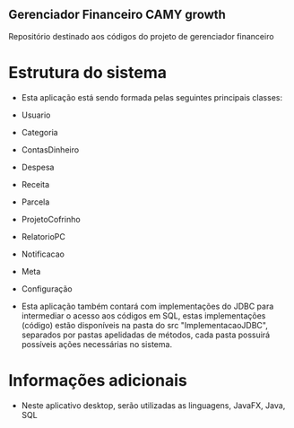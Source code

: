 ## Gerenciador Financeiro CAMY growth

Repositório destinado aos códigos do projeto de gerenciador financeiro

# Estrutura do sistema

- Esta aplicação está sendo formada pelas seguintes principais classes:
- Usuario 
- Categoria
- ContasDinheiro
- Despesa
- Receita
- Parcela
- ProjetoCofrinho
- RelatorioPC
- Notificacao
- Meta
- Configuração

- Esta aplicação também contará com implementações do JDBC para intermediar o acesso aos códigos em SQL, estas implementações (código) estão disponíveis na pasta do src "ImplementacaoJDBC", separados por pastas apelidadas de métodos, cada pasta possuirá possíveis ações necessárias no sistema. 

# Informações adicionais

- Neste aplicativo desktop, serão utilizadas as linguagens, JavaFX, Java, SQL